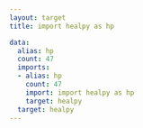 ```yaml
---
layout: target
title: import healpy as hp

data:
  alias: hp
  count: 47
  imports:
  - alias: hp
    count: 47
    import: import healpy as hp
    target: healpy
  target: healpy
---
```

